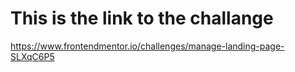 # This is the link to the challange

https://www.frontendmentor.io/challenges/manage-landing-page-SLXqC6P5
